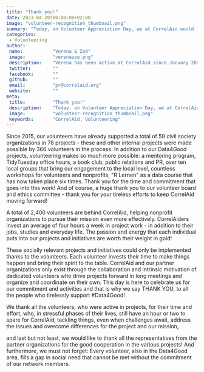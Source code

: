 ```yaml
---
title: "Thank you!"
date: 2023-04-20T00:00:00+02:00
image: "volunteer-recognition_thumbnail.png"
summary: "Today, on Volunteer Appreciation Day, we at CorrelAid would like to thank all of our volunteers who support our mission to use data to make the world a better place. Without your time and commitment, we would not be able to implement our projects and initiatives - thank you!"
categories:       
 - Volunteering
author: 
 name:           "Verena & Zoé"
 image:          "verenazoe.png"
 description:    "Verena has been active at CorrelAid since January 2023 and supports the PR team in creating social media posts, with a special interest in educational content. Zoé is responsible for educational work at CorrelAid and has been active in the Local Chapter in Konstanz on a voluntary basis since 2018. The two share a great community love in all areas of CorrelAid!"
 twitter:        ""
 facebook:       ""
 github:         ""
 email:          "pr@correlaid.org"
 website:        ""
meta:
 title:          "Thank you!"
 description:    "Today, on Volunteer Appreciation Day, we at CorrelAid would like to thank all of our volunteers who support our mission to use data to make the world a better place. Without your time and commitment, we would not be able to implement our projects and initiatives - thank you!"
 image:          "volunteer-recognition_thumbnail.png"
 keywords:       "CorrelAid, Volunteering"
---
```


Since 2015, our volunteers have already supported a total of 59 civil society organizations in 78 projects - these and other internal projects were made possible by 366 volunteers in the process. In addition to our Data4Good projects, volunteering makes so much more possible: a mentoring program, TidyTuesday office hours, a book club, public relations and PR, over ten local groups that bring our engagement to the local level, countless workshops for volunteers and nonprofits, "R Lernen" as a data course that has now taken place six times. Thank you for the time and commitment that goes into this work! And of course, a huge thank you to our volunteer board and ethics committee - thank you for your tireless efforts to keep CorrelAid moving forward!

A total of 2,400 volunteers are behind CorrelAid, helping nonprofit organizations to pursue their mission even more effectively. CorrelAiders invest an average of four hours a week in project work - in addition to their jobs, studies and everyday life. The passion and energy that each individual puts into our projects and initiatives are worth their weight in gold!

These socially relevant projects and initiatives could only be implemented thanks to the volunteers. Each volunteer invests their time to make things happen and bring their spirit to the table. CorrelAid and our partner organizations only exist through the collaboration and intrinsic motivation of dedicated volunteers who drive projects forward in long meetings and organize and coordinate on their own. This day is here to celebrate us for our commitment and activities and that is why we say THANK YOU, to all the people who tirelessly support #Data4Good!

We thank all the volunteers,
who were active in projects, for their time and effort,
who, in stressful phases of their lives, still have an hour or two to spare for CorrelAid,
tackling things, even when challenges await,
address the issues and overcome differences for the project and our mission,

and last but not least, we would like to thank all the representatives from the partner organizations for the good cooperation in the various projects!
And furthermore, we must not forget: Every volunteer, also in the Data4Good area, fills a gap in social need that cannot be met without the commitment of our network members.


